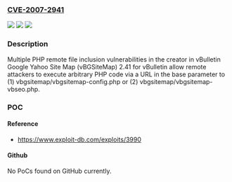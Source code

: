 ### [CVE-2007-2941](https://cve.mitre.org/cgi-bin/cvename.cgi?name=CVE-2007-2941)
![](https://img.shields.io/static/v1?label=Product&message=n%2Fa&color=blue)
![](https://img.shields.io/static/v1?label=Version&message=n%2Fa&color=blue)
![](https://img.shields.io/static/v1?label=Vulnerability&message=n%2Fa&color=brighgreen)

### Description

Multiple PHP remote file inclusion vulnerabilities in the creator in vBulletin Google Yahoo Site Map (vBGSiteMap) 2.41 for vBulletin allow remote attackers to execute arbitrary PHP code via a URL in the base parameter to (1) vbgsitemap/vbgsitemap-config.php or (2) vbgsitemap/vbgsitemap-vbseo.php.

### POC

#### Reference
- https://www.exploit-db.com/exploits/3990

#### Github
No PoCs found on GitHub currently.

